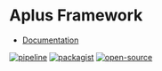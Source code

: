 # Aplus Framework

- [Documentation](https://docs.aplus-framework.com)

[![pipeline](https://gitlab.com/aplus-framework/framework/badges/master/pipeline.svg)](https://gitlab.com/aplus-framework/framework/-/pipelines?scope=branches)
[![packagist](https://img.shields.io/packagist/v/aplus/framework)](https://packagist.org/packages/aplus/framework)
[![open-source](https://img.shields.io/badge/open--source-donate-orange)](https://www.paypal.com/donate/?hosted_button_id=NGBNW5PY4VSJ4)
